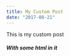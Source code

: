 ```yaml
---
title: My Custom Post
date: "2017-08-21"
---
```


This is my custom post

<h5>With some html in it</h5>